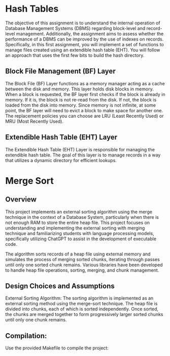 # Hash Tables
The objective of this assignment is to understand the internal operation of Database Management Systems (DBMS) regarding block-level and record-level management. Additionally, the assignment aims to assess whether the performance of a DBMS can be improved by the use of indexes on records. Specifically, in this first assignment, you will implement a set of functions to manage files created using an extendible hash table (EHT). You will follow an approach that uses the first few bits to build the hash directory.

## Block File Management (BF) Layer
The Block File (BF) Layer functions as a memory manager acting as a cache between the disk and memory. This layer holds disk blocks in memory. When a block is requested, the BF layer first checks if the block is already in memory. If it is, the block is not re-read from the disk. If not, the block is loaded from the disk into memory. Since memory is not infinite, at some point, the BF layer will need to evict a block to make space for another one. The replacement policies you can choose are LRU (Least Recently Used) or MRU (Most Recently Used).

## Extendible Hash Table (EHT) Layer
The Extendible Hash Table (EHT) Layer is responsible for managing the extendible hash table. The goal of this layer is to manage records in a way that utilizes a dynamic directory for efficient lookups.

# Merge Sort

## Overview
This project implements an external sorting algorithm using the merge technique in the context of a Database System, particularly when there is not enough RAM to store the entire heap file. This project focuses on understanding and implementing the external sorting with merging technique and familiarizing students with language processing models, specifically utilizing ChatGPT to assist in the development of executable code.

The algorithm sorts records of a heap file using external memory and simulates the process of merging sorted chunks, iterating through passes until only one sorted chunk remains. Various libraries have been developed to handle heap file operations, sorting, merging, and chunk management.

## Design Choices and Assumptions
External Sorting Algorithm:
The sorting algorithm is implemented as an external sorting method using the merge-sort technique. The heap file is divided into chunks, each of which is sorted independently. Once sorted, the chunks are merged together to form progressively larger sorted chunks until only one chunk remains.


## Compilation:
Use the provided Makefile to compile the project:


